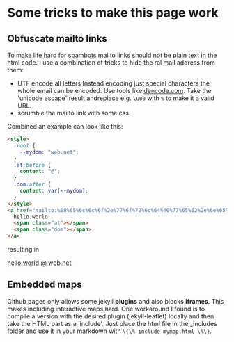 # Some tricks to make this page work

## Obfuscate mailto links

To make life hard for spambots mailto links should not be plain text in the html code. I use a combination of tricks to hide the ral mail address from them:

- UTF encode all letters
  Instead encoding just special characters the whole email can be encoded. Use tools like [dencode.com](https://dencode.com/string). Take the 'unicode escape' result andreplace e.g. `\u00` with `%` to make it a valid URL.
- scrumble the mailto link with some css

Combined an example can look like this:

```html
<style>
  :root {
    --mydom: "web.net";
  }
  .at:before {
    content: "@";
  }
  .dom:after {
    content: var(--mydom);
  }
</style>
<a href="mailto:%68%65%6c%6c%6f%2e%77%6f%72%6c%64%40%77%65%62%2e%6e%65%74">
  hello.world
  <span class="at"></span>
  <span class="dom"></span>
</a>
```

resulting in

<style>
  :root {
    --mydom: "web.net";
  }
  .at:before {
    content: "@";
  }
  .dom:after {
    content: var(--mydom);
  }
</style>
<a href="mailto:%68%65%6c%6c%6f%2e%77%6f%72%6c%64%40%77%65%62%2e%6e%65%74">
  hello.world
  <span class="at"></span>
  <span class="dom"></span>
</a>

## Embedded maps

Github pages only allows some jekyll **plugins** and also blocks **iframes**. This makes including interactive maps hard. One workaround I found is to compile a version with the desired plugin (jekyll-leaflet) locally and then take the HTML part as a 'include'. Just place the html file in the \_includes folder and use it in your markdown with `\{\% include mymap.html \%\}`.
